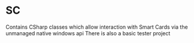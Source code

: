 # SC
Contains CSharp classes which allow interaction with Smart Cards via the unmanaged native windows api
There is also a basic tester project
